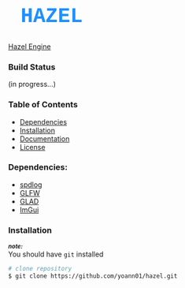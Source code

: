 <h1 style="font-weight:bold; font-size:300%; font-family:courier;color:DodgerBlue ;">&nbsp;HAZEL&nbsp;</h1>

[Hazel Engine](https://github.com/TheCherno/Hazel)

### Build Status
(in progress...)


### Table of Contents

- [Dependencies](#dependencies)
- [Installation](#installation)
- [Documentation](#documentation)
- [License](#license)

### Dependencies:

* [spdlog](https://github.com/gabime/spdlog)
* [GLFW](https://github.com/glfw/glfw)
* [GLAD](https://github.com/Dav1dde/glad)
* [ImGui](https://github.com/ocornut/imgui)

### Installation
***<sub>note: </sub>*** <br/>
You should have `git` installed

```bash
# clone repository
$ git clone https://github.com/yoann01/hazel.git
```

